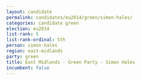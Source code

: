 ```yaml
---
layout: candidate
permalink: candidates/eu2014/green/simon-hales/
categories: candidate green
election: eu2014
list-rank: 5
list-rank-ordinal: 5th
person: simon-hales
region: east-midlands
party: green
title: East Midlands - Green Party - Simon Hales
incumbent: false
---
```

